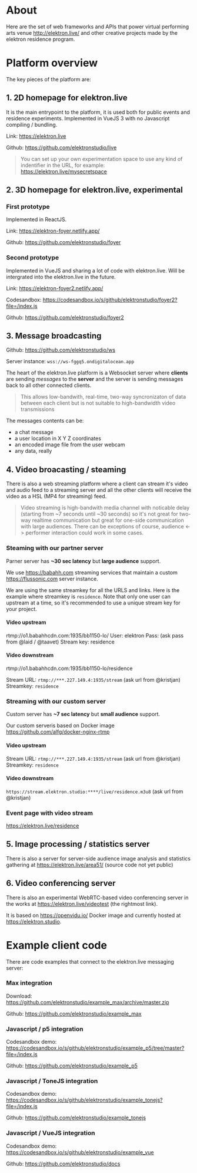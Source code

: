 # About

Here are the set of web frameworks and APIs that power virtual performing arts venue http://elektron.live/ and other creative projects made by the elektron residence program.

# Platform overview

The key pieces of the platform are:

## 1. 2D homepage for elektron.live

It is the main entrypoint to the platform, it is used both for public events and residence experiments. Implemented in VueJS 3 with no Javascript compiling / bundling.

Link: https://elektron.live

Github: https://github.com/elektronstudio/live

> You can set up your own experimentation space to use any kind of indentifier in the URL, for example:
> https://elektron.live/mysecretspace

## 2. 3D homepage for elektron.live, experimental

### First prototype

Implemented in ReactJS.

Link: https://elektron-foyer.netlify.app/

Github: https://github.com/elektronstudio/foyer

### Second prototype

Implemented in VueJS and sharing a lot of code with elektron.live. Will be intergrated into the elektron.live in the future.

Link: https://elektron-foyer2.netlify.app/

Codesandbox: https://codesandbox.io/s/github/elektronstudio/foyer2?file=/index.js

Github: https://github.com/elektronstudio/foyer2

## 3. Message broadcasting

Github: https://github.com/elektronstudio/ws

Server instance: `wss://ws-fggq5.ondigitalocean.app`

The heart of the elektron.live platform is a Websocket server where **clients** are sending _messages_ to the **server** and the server is sending messages back to all other connected clients.

> This allows low-bandwith, real-time, two-way syncronizaton of data between each client but is not suitable to high-bandwidth video transmissions

The messages contents can be:

- a chat message
- a user location in X Y Z coordinates
- an encoded image file from the user webcam
- any data, really

## 4. Video broacasting / steaming

There is also a web streaming platform where a client can stream it's video and audio feed to a streaming server and all the other clients will receive the video as a HSL (MP4 for streaming) feed.

> Video streaming is high-bandwith media channel with noticable delay (starting from ~7 seconds until ~30 seconds) so it's not great for two-way realtime communication but great for one-side communication with large audiences. There can be exceptions of course, audience <-> performer interaction could work in some cases.

### Steaming with our partner server 

Parner server has **~30 sec latency** but **large audience** support.

We use https://babahh.com streaming services that maintain a custom https://flussonic.com server instance.

We are using the same streamkey for all the URLS and links. Here is the example where streamkey is `residence`.  Note that only one user can upstream at a time, so it's recommended to use a unique stream key for your project.

#### Video upstream

rtmp://o1.babahhcdn.com:1935/bb1150-lo/
User: elektron
Pass: (ask pass from @laid / @taavet)
Stream key: residence

#### Video downstream

rtmp://o1.babahhcdn.com:1935/bb1150-lo/residence

Stream URL: `rtmp://***.227.149.4:1935/stream` (ask url from @kristjan)
Streamkey: `residence`

### Streaming with our custom server

Custom server has **~7 sec latency** but **small audience** support.

Our custom serveris based on Docker image https://github.com/alfg/docker-nginx-rtmp

#### Video upstream

Stream URL: `rtmp://***.227.149.4:1935/stream` (ask url from @kristjan)
Streamkey: `residence`

#### Video downstream

`https://stream.elektron.studio:****/live/residence.m3u8` (ask url from @kristjan)

### Event page with video stream

https://elektron.live/residence

## 5. Image processing / statistics server

There is also a server for server-side audience image analysis and statistics gathering at https://elektron.live/area51/ (source code not yet public)

## 6. Video conferencing server

There is also an experimental WebRTC-based video conferencing server in the works at https://elektron.live/videotest (the rightmost link).

It is based on https://openvidu.io/ Docker image and currently hosted at https://elektron.studio.

# Example client code

There are code examples that connect to the elektron.live messaging server:

### Max integration

Download: https://github.com/elektronstudio/example_max/archive/master.zip

Github: https://github.com/elektronstudio/example_max

### Javascript / p5 integration

Codesandbox demo: https://codesandbox.io/s/github/elektronstudio/example_p5/tree/master?file=/index.js

Github: https://github.com/elektronstudio/example_p5

### Javascript / ToneJS integration

Codesandbox demo: https://codesandbox.io/s/github/elektronstudio/example_tonejs?file=/index.js

Github: https://github.com/elektronstudio/example_tonejs

### Javascript / VueJS integration

Codesandbox demo: https://codesandbox.io/s/github/elektronstudio/example_vue

Github: https://github.com/elektronstudio/docs
